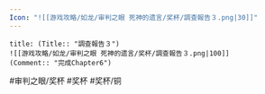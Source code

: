 ```yaml
---
Icon: "![[游戏攻略/如龙/审判之眼 死神的遗言/奖杯/調查報告３.png|30]]"
---
```

```ad-common-bronze-trophy
title: (Title:: "調查報告３")
![[游戏攻略/如龙/审判之眼 死神的遗言/奖杯/調查報告３.png|100]]
(Comment:: "完成Chapter6")
```

#审判之眼/奖杯 #奖杯 #奖杯/铜
